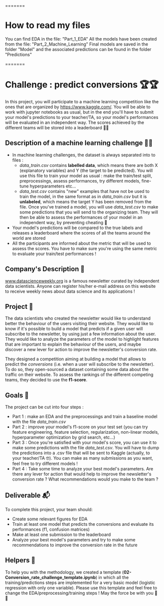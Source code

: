 =======

# How to read my files

You can find EDA in the file: "Part_1_EDA"
All the models have been created from the file: "Part_2_Machine_Learning"
Final models are saved in the folder "Model" and the associated predictions can be found in the folder "Predictions"

=======

# Challenge : predict conversions 🏆🏆
In this project, you will participate to a machine learning competition like the ones that are organized by https://www.kaggle.com/. You will be able to work with jupyter notebooks as usual, but in the end you'll have to submit your model's predictions to your teacher/TA, so your model's performances will be evaluated in an independent way. The scores achieved by the different teams will be stored into a leaderboard 🏅🏅

## Description of a machine learning challenge 🚴🚴
- In machine learning challenges, the dataset is always separated into to files :
    - *data_train.csv* contains **labelled data**, which means there are both X (explanatory variables) and Y (the target to be predicted). You will use this file to train your model as usual : make the train/test split, preprocessings, assess performances, try different models, fine-tune hyperparameters etc...
    - *data_test.csv* contains "new" examples that have not be used to train the model, in the same format as in *data_train.csv* but it is **unlabeled**, which means the target Y has been removed from the file. Once you've trained a model, you will use *data_test.csv* to make some predictions that you will send to the organizing team. They will then be able to assess the performances of your model in an independent way, by preventing cheating 🤸
- Your model's predictions will be compared to the true labels and releases a leaderboard where the scores of all the teams around the world are stored
- All the participants are informed about the metric that will be used to assess the scores. You have to make sure you're using the same metric to evaluate your train/test performances !

## Company's Description 📇
www.datascienceweekly.org is a famous newsletter curated by independent data scientists. Anyone can register his/her e-mail address on this website to receive weekly news about data science and its applications !

## Project 🚧
The data scientists who created the newsletter would like to understand better the behaviour of the users visiting their website. They would like to know if it's possible to build a model that predicts if a given user will subscribe to the newsletter, by using just a few information about the user. They would like to analyze the parameters of the model to highlight features that are important to explain the behaviour of the users, and maybe discover a new lever for action to improve the newsletter's conversion rate.

They designed a competition aiming at building a model that allows to predict the *conversions* (i.e. when a user will subscribe to the newsletter). To do so, they open-sourced a dataset containing some data about the traffic on their website. To assess the rankings of the different competing teams, they decided to use the **f1-score**.

## Goals 🎯
The project can be cut into four steps :
- Part 1 : make an EDA and the preprocessings and train a baseline model with the file *data_train.csv*
- Part 2 : improve your model's f1-score on your test set (you can try feature engineering, feature selection, regularization, non-linear models, hyperparameter optimization by grid search, etc...)
- Part 3 : Once you're satisfied with your model's score, you can use it to make some predictions with the file *data_test.csv*. You will have to dump the predictions into a .csv file that will be sent to Kaggle (actually, to your teacher/TA 🤓). You can make as many submissions as you want, feel free to try different models !
- Part 4 : Take some time to analyze your best model's parameters. Are there any lever for action that would help to improve the newsletter's conversion rate ? What recommendations would you make to the team ?

## Deliverable 📬
To complete this project, your team should: 
- Create some relevant figures for EDA
- Train at least one model that predicts the conversions and evaluate its performances (f1, confusion matrices)
- Make at least one submission to the leaderboard 
- Analyze your best model's parameters and try to make some recommendations to improve the conversion rate in the future


## Helpers 🦮

To help you with the methodology, we created a template (**02-Conversion_rate_challenge_template.ipynb**) in which all the training/predictions steps are implemented for a very basic model (logistic regression with only one variable). Please use this template and feel free to change the EDA/preprocessing/training steps ! May the force be with you 🧨🧨 